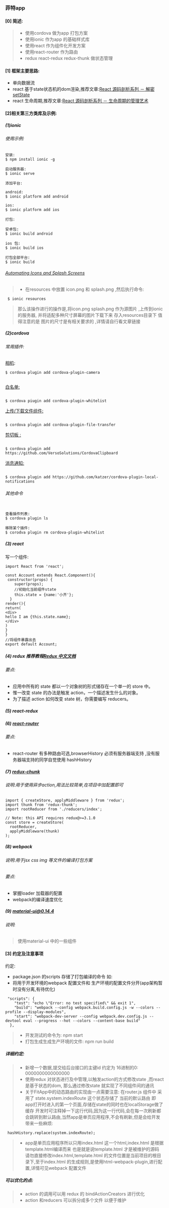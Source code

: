 ### 菲特app
#### [0] 简述:
> * 使用cordova 做为app 打包方案
> * 使用ionic 作为app 的基础样式库 
> * 使用react 作为组件化开发方案 
> * 使用react-router 作为路由
> * redux react-redux redux-thunk 做状态管理

#### [1] 框架主要思路:

- 单向数据流
- react 基于state状态机的dom渲染,推荐文章:[React 源码剖析系列 － 解密 setState](https://zhuanlan.zhihu.com/p/20328570?refer=purerender)
- react 生命周期,推荐文章:[React 源码剖析系列 － 生命周期的管理艺术](https://zhuanlan.zhihu.com/p/20312691?refer=purerender)

#### [2]相关第三方类库及示例:
##### (1)ionic 
###### 使用示例:
```
安装:
$ npm install ionic -g 

启动服务器:
$ ionic serve

添加平台:

android:
$ ionic platform add android

ios:
$ ionic platform add ios

打包:

安卓包:
$ ionic build android

ios 包:
$ ionic build ios

打包全部平台:
$ ionic build 
```
######  [Automating Icons and Splash Screens](http://blog.ionic.io/automating-icons-and-splash-screens/)
 
> * 在resources 中放置 icon.png 和 splash.png ,然后执行命令:

```
 $ ionic resources
```
> 那么该操作进行的操作是,将icon.png splash.png 作为源图片 ,上传到ionic的服务器,
> 并将适配多种尺寸屏幕的图片下载下来 存入resources目录下
> 值得注意的是 图片的尺寸是有相关要求的 ,详情请自行看文章链接

##### (2)cordova

###### 常用插件:

[相机](https://www.npmjs.com/package/cordova-plugin-camera):
```
$ cordova plugin add cordova-plugin-camera


```
[白名单:](https://www.npmjs.com/package/cordova-plugin-whitelist)

```

$ cordova piugin add cordova-plugin-whitelist

```

[上传/下载文件组件:](https://www.npmjs.com/package/cordova-plugin-file-transfer)

```

$ cordova plugin add cordova-plugin-file-transfer

```

[剪切板 :](https://github.com/VersoSolutions/CordovaClipboard)
```

$ cordova plugin add https://github.com/VersoSolutions/CordovaClipboard

```

[消息通知:](https://github.com/katzer/cordova-plugin-local-notifications)
```

$ cordova plugin add https://github.com/katzer/cordova-plugin-local-notifications

```
###### 其他命令

```

查看插件列表:
$ cordova plugin ls

移除某个插件:
$ corodva plugin rm cordova-plugin-whitelist

```
##### (3) react

写一个组件:
```
import React from 'react';

const Account extends React.Component(){
 constructor(props) {
    super(props);
    //初始化当前组件state
    this.state = {name:'小齐'};
  }
render(){
return(
<div>
hello I am {this.state.name};
</div>
)
}
}
//将组件暴露出去
export default Account;
```
##### (4) redux 推荐教程[Redux 中文文档](http://cn.redux.js.org/index.html)
###### 要点:
- 应用中所有的 state 都以一个对象树的形式储存在一个单一的 store 中。
- 惟一改变 state 的办法是触发 action，一个描述发生什么的对象。
- 为了描述 action 如何改变 state 树，你需要编写 reducers。

##### (5) react-redux
##### (6) [react-router](https://github.com/reactjs/react-router)
###### 要点:
- react-router 有多种路由可选,browserHistory 必须有服务器端支持 ,没有服务器端支持的同学自觉使用 hashHistory

##### (7) [redux-chunk](https://github.com/gaearon/redux-thunk)
###### 说明:用于使用异步action,用法比较简单,在项目中加配置即可

```
import { createStore, applyMiddleware } from 'redux';
import thunk from 'redux-thunk';
import rootReducer from './reducers/index';

// Note: this API requires redux@>=3.1.0
const store = createStore(
  rootReducer,
  applyMiddleware(thunk)
);

```


##### (8) webpack
###### 说明:用于jsx css img 等文件的编译打包方案
###### 要点:
- 掌握loader 加载器的配置  
- webpack的编译速度优化 
##### (9) [material-ui@0.14.4](http://www.material-ui.com/v0.14.4/)
###### 说明:
> 使用material-ui 中的一些组件
#### [3] 约定及注意事项
约定:
- package.json 的scripts 存储了打包编译的命令 如:
- 将用于开发环境的webpack 配置文件和 生产环境的配置文件分开(app架构暂时没有分离,有待优化)
```
 "scripts": {
    "test": "echo \"Error: no test specified\" && exit 1",
    "build": "webpack --config webpack.build.config.js -w --colors --profile --display-modules",
    "start": "webpack-dev-server --config webpack.dev.config.js --devtool eval --progress --hot --colors --content-base build"
  },

```
> *  开发测试的命令为: npm start
> *  打包生成生成生产环境的文件: npm run build

##### 详细约定:
> * 新增一个数据,提交给后台接口的主键id 约定为 16进制的0: 0000000000000000
> * 使用redux 对状态进行及中管理,以触发action的方式修改state ,而react 是基于状态的dom,
> 那么通过修改state 就实现了不同组件间的通讯
> * 关于FitApp中的动态路由的实现由一点需要注意: 在router.js 组件中 采用了 state.system.indexRoute 这个状态存储了
> 当前的默认路由 即app打开时进入的第一个页面,存储在state的同时也在localStorage做了缓存
> 开发时可注释掉一下这行代码,因为这一行代码,会在每一次刷新都会跳转到默认路由,当然app是单页应用程序,不会有刷新,但是会给开发带来一些麻烦:

```
 hashHistory.replace(system.indexRoute);

```
>* app是单页应用程序所以只用index.html 这一个html,index.html 是根据 template.html编译而来  也是就是说template.html 才是被维护的源码
> 请勿直接修改index.html,template.html 的文件位置是当前项目的根目录下,至于index.html 的生成规则,是使用html-webpack-plugin,进行配置,详情可见webpack 配置文件

##### 可以优化的点:

> * action 的调用可以用 redux 的 bindActionCreators 进行优化
> * action 和reducers 可以拆分成多个文件 以便于维护